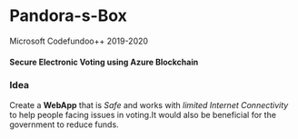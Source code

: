 # Pandora-s-Box
Microsoft Codefundoo++ 2019-2020

#### Secure Electronic Voting using Azure Blockchain

### Idea
Create a **WebApp** that is _Safe_ and works with _limited Internet Connectivity_ to help people facing issues in voting.It would also be beneficial for the government to reduce funds.

## 

